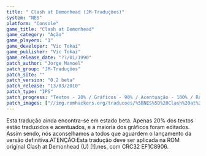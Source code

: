 ```yaml
---
title: " Clash at Demonhead (JM-Traduções)"
system: "NES"
platform: "Console"
game_title: "Clash at Demonhead"
game_category: "Ação"
game_players: "1"
game_developer: "Vic Tokai"
game_publisher: "Vic Tokai"
game_release_date: "??/01/1990"
patch_author: "Jorge Manoel"
patch_group: "JM-Traduções"
patch_site: ""
patch_version: "0.2 beta"
patch_release: "13/03/2010"
patch_type: "IPS"
patch_progress: "Textos - 20% / Gráficos - 90% / Acentuação - 100% / Revisão - 20%"
patch_images: ["//img.romhackers.org/traducoes/%5BNES%5D%20Clash%20at%20Demonhead%20-%20JM-Tradu%C3%A7%C3%B5es%20-%201.png","//img.romhackers.org/traducoes/%5BNES%5D%20Clash%20at%20Demonhead%20-%20JM-Tradu%C3%A7%C3%B5es%20-%202.png","//img.romhackers.org/traducoes/%5BNES%5D%20Clash%20at%20Demonhead%20-%20JM-Tradu%C3%A7%C3%B5es%20-%203.png"]
---
```

Esta tradução ainda encontra-se em estado beta. Apenas 20% dos textos estão traduzidos e acentuados, e a maioria dos gráficos foram editados. Assim sendo, nós aconselhamos a todos que aguardem o lançamento da versão definitiva.ATENÇÃO:Esta tradução deve ser aplicada na ROM original Clash at Demonhead (U) [!].nes, com CRC32 EF1C8906.